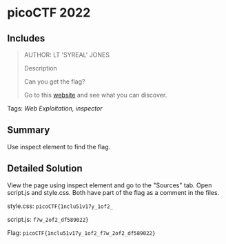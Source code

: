 # picoCTF 2022
## Includes

> AUTHOR: LT 'SYREAL' JONES
>
> Description
>
> Can you get the flag?
>
> Go to this [website](http://saturn.picoctf.net:54634/) and see what you can discover.

Tags: *Web Exploitation, inspector*

## Summary

Use inspect element to find the flag.

## Detailed Solution

View the page using inspect element and go to the "Sources" tab. Open script.js and style.css. Both have part of the flag as a comment in the files.

style.css: `picoCTF{1nclu51v17y_1of2_`

script.js: `f7w_2of2_df589022}`

Flag: `picoCTF{1nclu51v17y_1of2_f7w_2of2_df589022}`